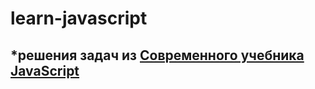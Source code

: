 # learn-javascript

## *решения задач из [Современного учебника JavaScript](https://learn.javascript.ru)
